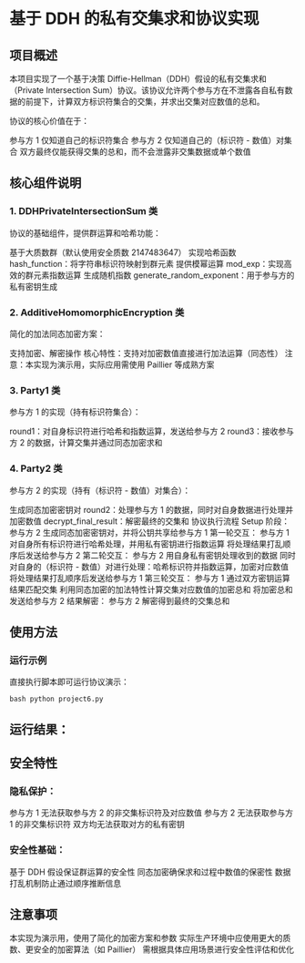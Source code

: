 # 基于 DDH 的私有交集求和协议实现
## 项目概述
本项目实现了一个基于决策 Diffie-Hellman（DDH）假设的私有交集求和（Private Intersection Sum）协议。该协议允许两个参与方在不泄露各自私有数据的前提下，计算双方标识符集合的交集，并求出交集对应数值的总和。

协议的核心价值在于：

参与方 1 仅知道自己的标识符集合
参与方 2 仅知道自己的（标识符 - 数值）对集合
双方最终仅能获得交集的总和，而不会泄露非交集数据或单个数值

## 核心组件说明
### 1. DDHPrivateIntersectionSum 类
协议的基础组件，提供群运算和哈希功能：

基于大质数群（默认使用安全质数 2147483647）
实现哈希函数 hash_function：将字符串标识符映射到群元素
提供模幂运算 mod_exp：实现高效的群元素指数运算
生成随机指数 generate_random_exponent：用于参与方的私有密钥生成
### 2. AdditiveHomomorphicEncryption 类
简化的加法同态加密方案：

支持加密、解密操作
核心特性：支持对加密数值直接进行加法运算（同态性）
注意：本实现为演示用，实际应用需使用 Paillier 等成熟方案
### 3. Party1 类
参与方 1 的实现（持有标识符集合）：

round1：对自身标识符进行哈希和指数运算，发送给参与方 2
round3：接收参与方 2 的数据，计算交集并通过同态加密求和
### 4. Party2 类
参与方 2 的实现（持有（标识符 - 数值）对集合）：

生成同态加密密钥对
round2：处理参与方 1 的数据，同时对自身数据进行处理并加密数值
decrypt_final_result：解密最终的交集和
协议执行流程
Setup 阶段：
参与方 2 生成同态加密密钥对，并将公钥共享给参与方 1
第一轮交互：
参与方 1 对自身所有标识符进行哈希处理，并用私有密钥进行指数运算
将处理结果打乱顺序后发送给参与方 2
第二轮交互：
参与方 2 用自身私有密钥处理收到的数据
同时对自身的（标识符 - 数值）对进行处理：哈希标识符并指数运算，加密对应数值
将处理结果打乱顺序后发送给参与方 1
第三轮交互：
参与方 1 通过双方密钥运算结果匹配交集
利用同态加密的加法特性计算交集对应数值的加密总和
将加密总和发送给参与方 2
结果解密：
参与方 2 解密得到最终的交集总和
## 使用方法
### 运行示例
直接执行脚本即可运行协议演示：
```
bash python project6.py
```

## 运行结果：

## 安全特性
### 隐私保护：
参与方 1 无法获取参与方 2 的非交集标识符及对应数值
参与方 2 无法获取参与方 1 的非交集标识符
双方均无法获取对方的私有密钥
### 安全性基础：
基于 DDH 假设保证群运算的安全性
同态加密确保求和过程中数值的保密性
数据打乱机制防止通过顺序推断信息
## 注意事项
本实现为演示用，使用了简化的加密方案和参数
实际生产环境中应使用更大的质数、更安全的加密算法（如 Paillier）
需根据具体应用场景进行安全性评估和优化
